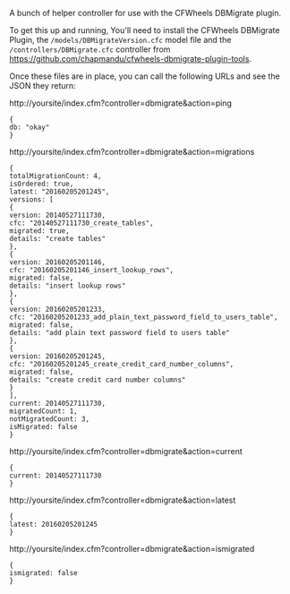 A bunch of helper controller for use with the CFWheels DBMigrate plugin.

To get this up and running, You'll need to install the CFWheels DBMigrate Plugin, the `/models/DBMigrateVersion.cfc` model file and the `/controllers/DBMigrate.cfc` controller from https://github.com/chapmandu/cfwheels-dbmigrate-plugin-tools.

Once these files are in place, you can call the following URLs and see the JSON they return:

http://yoursite/index.cfm?controller=dbmigrate&action=ping
```
{
db: "okay"
}
```

http://yoursite/index.cfm?controller=dbmigrate&action=migrations
```
{
totalMigrationCount: 4,
isOrdered: true,
latest: "20160205201245",
versions: [
{
version: 20140527111730,
cfc: "20140527111730_create_tables",
migrated: true,
details: "create tables"
},
{
version: 20160205201146,
cfc: "20160205201146_insert_lookup_rows",
migrated: false,
details: "insert lookup rows"
},
{
version: 20160205201233,
cfc: "20160205201233_add_plain_text_password_field_to_users_table",
migrated: false,
details: "add plain text password field to users table"
},
{
version: 20160205201245,
cfc: "20160205201245_create_credit_card_number_columns",
migrated: false,
details: "create credit card number columns"
}
],
current: 20140527111730,
migratedCount: 1,
notMigratedCount: 3,
isMigrated: false
}
```

http://yoursite/index.cfm?controller=dbmigrate&action=current
```
{
current: 20140527111730
}
```

http://yoursite/index.cfm?controller=dbmigrate&action=latest
```
{
latest: 20160205201245
}
```

http://yoursite/index.cfm?controller=dbmigrate&action=ismigrated
```
{
ismigrated: false
}
```
